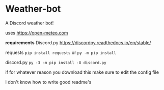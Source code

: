# Weather-bot
A Discord weather bot! 

uses https://open-meteo.com


**requirements**
Discord.py https://discordpy.readthedocs.io/en/stable/

requests `pip install requests` or `py -m pip install`

discord.py `py -3 -m pip install -U discord.py`

if for whatever reason you download this make sure to edit the config file 

I don't know how to write good readme's 
